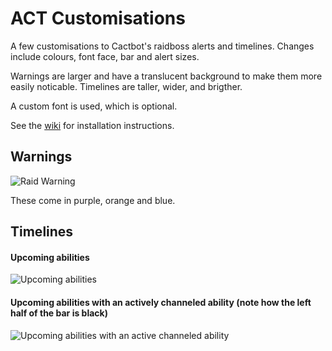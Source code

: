 # ACT Customisations
A few customisations to Cactbot's raidboss alerts and timelines. Changes include colours, font face, bar and alert sizes.

Warnings are larger and have a translucent background to make them more easily noticable. Timelines are taller, wider, and brigther.

A custom font is used, which is optional.

See the [wiki](https://github.com/darovic/aa-act-customisations/wiki/Installation-instructions) for installation instructions.

## Warnings
![Raid Warning](https://i.imgur.com/y2tCQQN.png?1)

These come in purple, orange and blue.

## Timelines
#### Upcoming abilities
![Upcoming abilities](https://i.imgur.com/r1vEEV4.png?1)


#### Upcoming abilities with an actively channeled ability (note how the left half of the bar is black)
![Upcoming abilities with an active channeled ability](https://i.imgur.com/fiDNpID.png)
